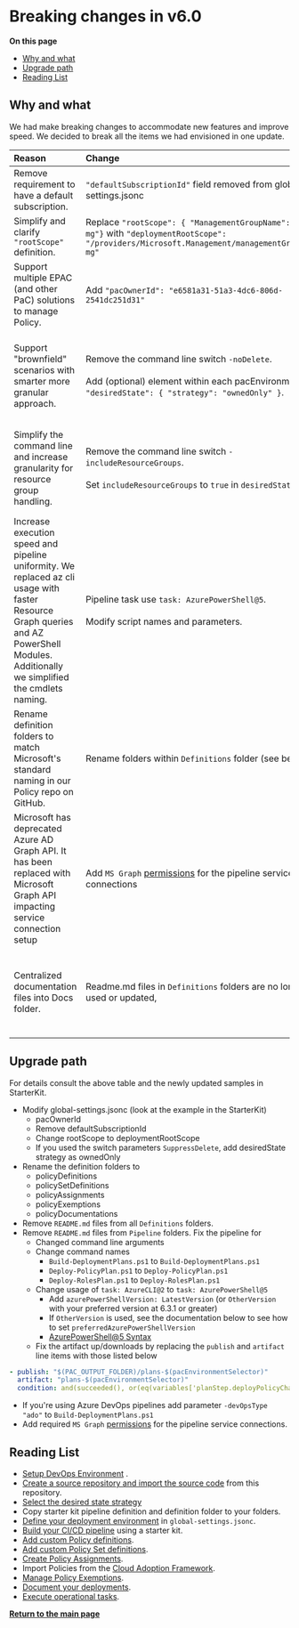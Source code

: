 # Breaking changes in v6.0

**On this page**

* [Why and what](#why-and-what)
* [Upgrade path](#upgrade-path)
* [Reading List](#reading-list)

## Why and what

We had make breaking changes to accommodate new features and improve speed. We decided to break all the items we had envisioned in one update.

| Reason | Change | Impact |
| :----- | :----- | :----- |
| Remove requirement to have a default subscription. | `"defaultSubscriptionId"` field removed from global-settings.jsonc | Modify global-settings.jsonc |
| Simplify and clarify `"rootScope"` definition. | Replace `"rootScope": { "ManagementGroupName": "my-mg"}` with `"deploymentRootScope": "/providers/Microsoft.Management/managementGroups/my-mg"` | Modify global-settings.jsonc |
| Support multiple EPAC (and other PaC) solutions to manage Policy. | Add `"pacOwnerId": "e6581a31-51a3-4dc6-806d-2541dc251d31"` | Modify global-settings.jsonc |
 Support "brownfield" scenarios with smarter more granular approach. | Remove the command line switch `-noDelete`. <br/><br/>Add (optional) element within each pacEnvironment `"desiredState": { "strategy": "ownedOnly" }`.  | Remove switch in CI/CD pipelines. <br/><br/>Modify global-settings.jsonc |
 | Simplify the command line and increase granularity for resource group handling. | Remove the command line switch `-includeResourceGroups`. <br/><br/>Set `includeResourceGroups` to `true` in `desiredState` | Remove switch in CI/CD pipelines. <br/><br/>Modify global-settings.jsonc |
 | Increase execution speed and pipeline uniformity. We replaced az cli usage with faster Resource Graph queries and AZ PowerShell Modules. Additionally we simplified the cmdlets  naming. | Pipeline task use `task: AzurePowerShell@5`. <br/><br/>Modify script names and parameters. | Modify pipeline definition |
 | Rename definition folders to match Microsoft's standard naming in our Policy repo on GitHub. | Rename folders within `Definitions` folder (see below) | Change folder names |
 | Microsoft has deprecated Azure AD Graph API. It has been replaced with Microsoft Graph API impacting service connection setup | Add `MS Graph` [permissions](ci-cd-pipeline.md#ms-graph-permissions) for the pipeline service connections | Service Principal Permissions |
 | Centralized documentation files into Docs folder. | Readme.md files in `Definitions` folders are no longer used or updated, | Remove deprecated files from `Definitions` folders. They have been moved to the docs folder. | Remove the legacy `readme.md` files to avoid confusion.

## Upgrade path

For details consult the above table and the newly updated samples in StarterKit.

* Modify global-settings.jsonc (look at the example in the StarterKit)
  * pacOwnerId
  * Remove defaultSubscriptionId
  * Change rootScope to deploymentRootScope
  * If you used the switch parameters `SuppressDelete`, add desiredState strategy as ownedOnly
* Rename the definition folders to
  * policyDefinitions
  * policySetDefinitions
  * policyAssignments
  * policyExemptions
  * policyDocumentations
* Remove `README.md` files from all `Definitions` folders.
* Remove `README.md` files from `Pipeline` folders.
 Fix the pipeline for
  * Changed command line arguments
  * Change command names
    * `Build-DeploymentPlans.ps1` to `Build-DeploymentPlans.ps1`
    * `Deploy-PolicyPlan.ps1` to `Deploy-PolicyPlan.ps1`
    * `Deploy-RolesPlan.ps1` to `Deploy-RolesPlan.ps1`
  * Change usage of `task: AzureCLI@2` to `task: AzurePowerShell@5`
    * Add `azurePowerShellVersion: LatestVersion` (or `OtherVersion` with your preferred version at 6.3.1 or greater)
    * If `OtherVersion` is used, see the documentation below to see how to set `preferredAzurePowerShellVersion`
    * [AzurePowerShell@5 Syntax](https://learn.microsoft.com/en-us/azure/devops/pipelines/tasks/reference/azure-powershell-v5?view=azure-pipelines)
  * Fix the artifact up/downloads by replacing the `publish` and `artifact` line items with those listed below

```yml
- publish: "$(PAC_OUTPUT_FOLDER)/plans-$(pacEnvironmentSelector)"
  artifact: "plans-$(pacEnvironmentSelector)"
  condition: and(succeeded(), or(eq(variables['planStep.deployPolicyChanges'], 'yes'), eq(variables['planStep.deployRoleChanges'], 'yes')))
```

* If you're using Azure DevOps pipelines add parameter `-devOpsType "ado"` to `Build-DeploymentPlans.ps1`
* Add required `MS Graph` [permissions](ci-cd-pipeline.md#ms-graph-permissions) for the pipeline service connections.

## Reading List

* [Setup DevOps Environment](operating-environment.md) .
* [Create a source repository and import the source code](clone-github.md) from this repository.
* [Select the desired state strategy](desired-state-strategy.md)
* Copy starter kit pipeline definition and definition folder to your folders.
* [Define your deployment environment](definitions-and-global-settings.md) in `global-settings.jsonc`.
* [Build your CI/CD pipeline](ci-cd-pipeline.md) using a starter kit.
* [Add custom Policy definitions](policy-definitions.md).
* [Add custom Policy Set definitions](policy-set-definitions.md).
* [Create Policy Assignments](policy-assignments.md).
* Import Policies from the [Cloud Adoption Framework](cloud-adoption-framework.md).
* [Manage Policy Exemptions](policy-exemptions.md).
* [Document your deployments](documenting-assignments-and-policy-sets.md).
* [Execute operational tasks](operational-scripts.md).

**[Return to the main page](../README.md)**

